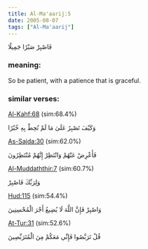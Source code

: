 ```yaml
---
title: Al-Ma'aarij:5
date: 2005-08-07
tags: ["Al-Ma'aarij"]
---
```

فَاصْبِرْ صَبْرًا جَمِيلًا
### meaning: 
So be patient, with a patience that is graceful.
### similar verses: 

[Al-Kahf:68](/18/68) (sim:68.4%)

وَكَيْفَ تَصْبِرُ عَلَىٰ مَا لَمْ تُحِطْ بِهِ خُبْرًا

[As-Sajda:30](/32/30) (sim:62.0%)

فَأَعْرِضْ عَنْهُمْ وَانْتَظِرْ إِنَّهُمْ مُنْتَظِرُونَ

[Al-Muddaththir:7](/74/7) (sim:60.7%)

وَلِرَبِّكَ فَاصْبِرْ

[Hud:115](/11/115) (sim:54.4%)

وَاصْبِرْ فَإِنَّ اللَّهَ لَا يُضِيعُ أَجْرَ الْمُحْسِنِينَ

[At-Tur:31](/52/31) (sim:52.6%)

قُلْ تَرَبَّصُوا فَإِنِّي مَعَكُمْ مِنَ الْمُتَرَبِّصِينَ
